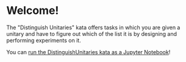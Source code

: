 ﻿# Welcome!

The "Distinguish Unitaries" kata offers tasks in which you are given a unitary and have to figure out which of the list it is by designing and performing experiments on it.

You can [run the DistinguishUnitaries kata as a Jupyter Notebook](https://mybinder.org/v2/gh/Microsoft/QuantumKatas/master?filepath=DistinguishUnitaries%2FDistinguishUnitaries.ipynb)!
